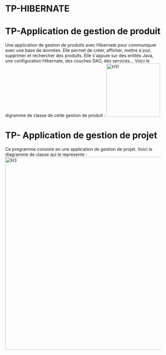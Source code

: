 # TP-HIBERNATE

# TP-Application de gestion de produit
Une application de gestion de produits avec Hibernate pour communiquer avec une base de données.
Elle permet de créer, afficher, mettre à jour, supprimer et rechercher des produits. Elle s'appuie sur des entités Java, une configuration Hibernate, 
des couches DAO, des services...
Voici le digramme de classe de cette gestion de produit : 
<img width="173" alt="H11" src="https://github.com/WafaaK/TP-HIBERNATE/assets/147450674/8d5b98a4-e0c4-43d0-9eb4-715c5e2871a9">



# TP- Application de gestion de projet
Ce programme consiste en une application de gestion de projet.
Voici le diagramme de classe qui le represente : 
<img width="622" alt="H3" src="https://github.com/WafaaK/TP-HIBERNATE/assets/147450674/7592ea7e-3ae9-4bc6-8f0d-b04078ea9d04">




